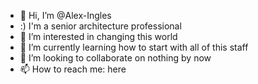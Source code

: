 - 👋 Hi, I’m @Alex-Ingles
- :) I'm a senior architecture professional
- 👀 I’m interested in changing this world
- 🌱 I’m currently learning how to start with all of this staff
- 💞️ I’m looking to collaborate on nothing by now
- 📫 How to reach me: here

<!---
Alex-Ingles/Alex-Ingles is a ✨ special ✨ repository because its `README.md` (this file) appears on your GitHub profile.
You can click the Preview link to take a look at your changes.
--->
